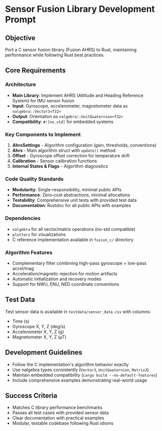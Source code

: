 # Sensor Fusion Library Development Prompt

## Objective
Port a C sensor fusion library (Fusion AHRS) to Rust, maintaining performance while following Rust best practices.

## Core Requirements

### Architecture
- **Main Library**: Implement AHRS (Attitude and Heading Reference System) for IMU sensor fusion
- **Input**: Gyroscope, accelerometer, magnetometer data as `nalgebra::Vector3<f32>`
- **Output**: Orientation as `nalgebra::UnitQuaternion<f32>`
- **Compatibility**: `#![no_std]` for embedded systems

### Key Components to Implement
1. **AhrsSettings** - Algorithm configuration (gain, thresholds, conventions)
2. **Ahrs** - Main algorithm struct with `update()` method
3. **Offset** - Gyroscope offset correction for temperature drift
4. **Calibration** - Sensor calibration functions
5. **Internal States & Flags** - Algorithm diagnostics

### Code Quality Standards
- **Modularity**: Single-responsibility, minimal public APIs
- **Performance**: Zero-cost abstractions, minimal allocations
- **Testability**: Comprehensive unit tests with provided test data
- **Documentation**: Rustdoc for all public APIs with examples

### Dependencies
- `nalgebra` for all vector/matrix operations (no-std compatible)
- `plotters` for visualizations
- C reference implementation available in `fusion_c/` directory

### Algorithm Features
- Complementary filter combining high-pass gyroscope + low-pass accel/mag
- Acceleration/magnetic rejection for motion artifacts
- Automatic initialization and recovery modes
- Support for NWU, ENU, NED coordinate conventions

## Test Data
Test sensor data is available in `testdata/sensor_data.csv` with columns:
- Time (s)
- Gyroscope X, Y, Z (deg/s)  
- Accelerometer X, Y, Z (g)
- Magnetometer X, Y, Z (µT)

## Development Guidelines
- Follow the C implementation's algorithm behavior exactly
- Use nalgebra types consistently (`Vector3`, `UnitQuaternion`, `Matrix3`)
- Maintain embedded compatibility (`cargo build --no-default-features`)
- Include comprehensive examples demonstrating real-world usage

## Success Criteria
- Matches C library performance benchmarks
- Passes all test cases with provided sensor data
- Clear documentation with practical examples
- Modular, testable codebase following Rust idioms